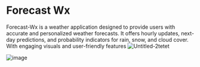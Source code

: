  # Forecast Wx 
Forecast-Wx is a weather application designed to provide users with accurate and personalized weather forecasts. It offers hourly updates, next-day predictions, and probability indicators for rain, snow, and cloud cover. With engaging visuals and user-friendly features
![Untitled-2tetet](https://github.com/Tariq-Monowar/Forecast-wx-React-native/assets/101199109/d1c9b96c-7484-4b20-a2d5-34e1360e947f)

![image](https://github.com/Tariq-Monowar/Forecast-wx-React-native/assets/101199109/26e36b48-09ea-4ca3-8b69-318885a82b14)
